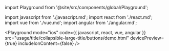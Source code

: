 import Playground from '@site/src/components/global/Playground';

import javascript from './javascript.md';
import react from './react.md';
import vue from './vue.md';
import angular from './angular.md';

<Playground
  mode="ios"
  code={{ javascript, react, vue, angular }}
  src="usage/title/collapsible-large-title/buttons/demo.html"
  devicePreview={true}
  includeIonContent={false}
/>
